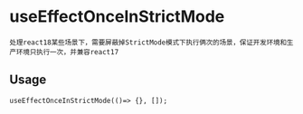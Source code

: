 # useEffectOnceInStrictMode

`处理react18某些场景下，需要屏蔽掉StrictMode模式下执行俩次的场景，保证开发环境和生产环境只执行一次，并兼容react17`

## Usage

```tsx
useEffectOnceInStrictMode(()=> {}, []);
```



